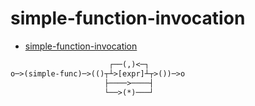 # simple-function-invocation

- [simple-function-invocation](<https://www.sqlite.org/syntax/simple-function-invocation.html>)

```txt
                      ┌──(,)<─┐
o─>(simple-func)─>(()┬┴>[expr]┴┬>())─>o
                     ├────>────┤
                     └──>(*)───┘
```
